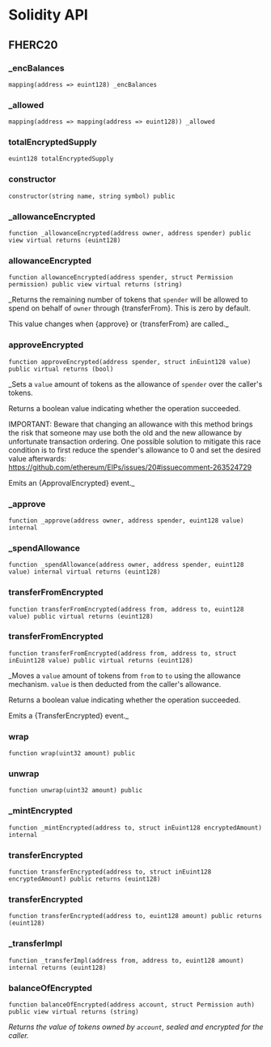 # Solidity API

## FHERC20

### _encBalances

```solidity
mapping(address => euint128) _encBalances
```

### _allowed

```solidity
mapping(address => mapping(address => euint128)) _allowed
```

### totalEncryptedSupply

```solidity
euint128 totalEncryptedSupply
```

### constructor

```solidity
constructor(string name, string symbol) public
```

### _allowanceEncrypted

```solidity
function _allowanceEncrypted(address owner, address spender) public view virtual returns (euint128)
```

### allowanceEncrypted

```solidity
function allowanceEncrypted(address spender, struct Permission permission) public view virtual returns (string)
```

_Returns the remaining number of tokens that `spender` will be
allowed to spend on behalf of `owner` through {transferFrom}. This is
zero by default.

This value changes when {approve} or {transferFrom} are called._

### approveEncrypted

```solidity
function approveEncrypted(address spender, struct inEuint128 value) public virtual returns (bool)
```

_Sets a `value` amount of tokens as the allowance of `spender` over the
caller's tokens.

Returns a boolean value indicating whether the operation succeeded.

IMPORTANT: Beware that changing an allowance with this method brings the risk
that someone may use both the old and the new allowance by unfortunate
transaction ordering. One possible solution to mitigate this race
condition is to first reduce the spender's allowance to 0 and set the
desired value afterwards:
https://github.com/ethereum/EIPs/issues/20#issuecomment-263524729

Emits an {ApprovalEncrypted} event._

### _approve

```solidity
function _approve(address owner, address spender, euint128 value) internal
```

### _spendAllowance

```solidity
function _spendAllowance(address owner, address spender, euint128 value) internal virtual returns (euint128)
```

### transferFromEncrypted

```solidity
function transferFromEncrypted(address from, address to, euint128 value) public virtual returns (euint128)
```

### transferFromEncrypted

```solidity
function transferFromEncrypted(address from, address to, struct inEuint128 value) public virtual returns (euint128)
```

_Moves a `value` amount of tokens from `from` to `to` using the
allowance mechanism. `value` is then deducted from the caller's
allowance.

Returns a boolean value indicating whether the operation succeeded.

Emits a {TransferEncrypted} event._

### wrap

```solidity
function wrap(uint32 amount) public
```

### unwrap

```solidity
function unwrap(uint32 amount) public
```

### _mintEncrypted

```solidity
function _mintEncrypted(address to, struct inEuint128 encryptedAmount) internal
```

### transferEncrypted

```solidity
function transferEncrypted(address to, struct inEuint128 encryptedAmount) public returns (euint128)
```

### transferEncrypted

```solidity
function transferEncrypted(address to, euint128 amount) public returns (euint128)
```

### _transferImpl

```solidity
function _transferImpl(address from, address to, euint128 amount) internal returns (euint128)
```

### balanceOfEncrypted

```solidity
function balanceOfEncrypted(address account, struct Permission auth) public view virtual returns (string)
```

_Returns the value of tokens owned by `account`, sealed and encrypted for the caller._

